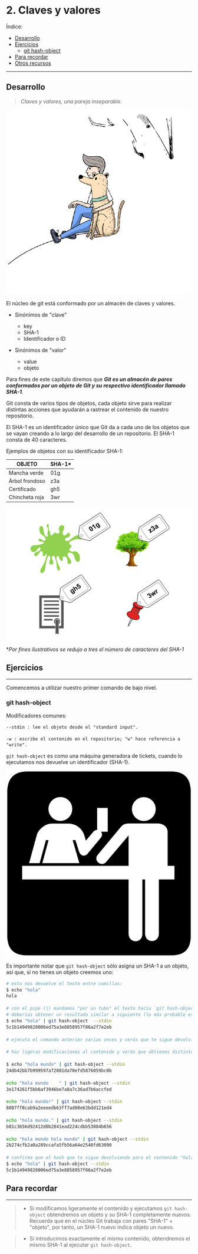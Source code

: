 # 2. Claves y valores

Índice:

- [Desarrollo](2_claves_y_valores.md#desarrollo)
- [Ejercicios](2_claves_y_valores.md#ejercicios)
	- [git hash-object](2_claves_y_valores.md#git-hash-object)
- [Para recordar](2_claves_y_valores.md#para-recordar)
- [Otros recursos](2_claves_y_valores.md#recursos)


----


## Desarrollo

 > _Claves y valores, una pareja inseparable_.
 
![alt](imagenes/claves_y_valores.png) 

El núcleo de git está conformado por un almacén de claves y valores.

- Sinónimos de "clave"
	- key
	- SHA-1
	- Identificador o ID

- Sinónimos de "valor"
	- value 
	- objeto
	

Para fines de este capítulo diremos que **_Git es un almacén de pares conformados por un objeto de Git y su respectivo identificador llamado SHA-1_**. 

Git consta de varios tipos de objetos, cada objeto sirve para realizar distintas acciones que ayudarán a rastrear el contenido de nuestro repositorio.

El SHA-1 es un identificador único que Git da a cada uno de los objetos que se vayan creando a lo largo del desarrollo de un repositorio. El SHA-1 consta de 40 caracteres.

Ejemplos de objetos con su identificador SHA-1:

| OBJETO | SHA-1* |
| ---- | ---- |
| Mancha verde | 01g |
| Árbol frondoso| z3a |
| Certificado | gh5 |
| Chincheta roja | 3wr 





![alt](imagenes/sha-1.png) 


*_Por fines ilustrativos se redujo a tres el número de caracteres del SHA-1_

## Ejercicios
----

Comencemos a utilizar nuestro primer comando de bajo nivel.

### git hash-object

Modificadores comunes:

	--stdin : lee el objeto desde el "standard input".
	
	-w : escribe el contenido en el repositorio; "w" hace referencia a "write".
 
 `git hash-object` es como una máquina generadora de tickets, cuando lo ejecutamos nos devuelve un identificador (SHA-1).
 
 ![alt](imagenes/dame_un_ticket.png) 
 
 Es importante notar que `git hash-object` sólo asigna un SHA-1 a un objeto, así que, si no tienes un objeto creemos uno:
 
```bash 
# esto nos devuelve el texto entre comillas:
$ echo "hola"
hola

# con el pipe (|) mandamos "por un tubo" el texto hacia `git hash-object` para que lo convierta en un objeto y le asigne un SHA-1.
# deberías obtener un resultado similar a siguiente (lo más probable es que el SHA-1 que te asigne Git sea diferente pero debe tener 40 caracteres)
$ echo "hola" | git hash-object  --stdin
5c1b14949828006ed75a3e8858957f86a2f7e2eb

# ejecuta el comando anterior varias veces y verás que te sigue devolviendo el mismo SHA-1.

# haz ligeras modificaciones al contenido y verás que obtienes distintos SHA-1 por más ligera que sea la modificación que hagas:

$ echo "hola mundo" | git hash-object --stdin
24db42bb7b999597a72801da70efd5876059bc0b

echo "hola mundo    " | git hash-object --stdin
3e174261f5bb6af3946be7a8a7c36ad7b6accfed

echo "hola mundo!" | git hash-object --stdin
8087ff8cab9a2eeeedb63ff7ad08e63bdd121ed4

echo "hola mundo." | git hash-object --stdin
b81c3656d92412d0b2841ead224cdbb53084b656

echo "hola mundo hola mundo" | git hash-object --stdin
2b274cfb2a0a289ccafa5fb56a64e2540fd63090

# confirma que el hash que te sigue devolviendo para el contenido "hola" sigue siendo el mismo:
$ echo "hola" | git hash-object --stdin
5c1b14949828006ed75a3e8858957f86a2f7e2eb

```

## Para recordar
---
> - Si modificamos ligeramente el contenido y ejecutamos `git hash-object` obtendremos un objeto y su SHA-1 completamente nuevos.
Recuerda que en el núcleo Git trabaja con pares "SHA-1" + "objeto", por tanto, un SHA-1 nuevo indica objeto un nuevo.

> - Si introducimos exactamente el mismo contenido, obtendremos el mismo SHA-1 al ejecutar  `git hash-object`.





